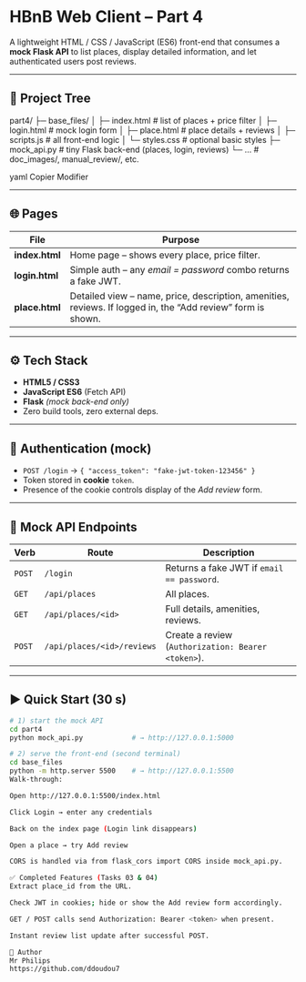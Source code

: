 # HBnB Web Client – Part 4

A lightweight HTML / CSS / JavaScript (ES6) front-end that consumes a **mock Flask API** to list places, display detailed information, and let authenticated users post reviews.

---

## 📁 Project Tree

part4/
├─ base_files/
│ ├─ index.html # list of places + price filter
│ ├─ login.html # mock login form
│ ├─ place.html # place details + reviews
│ ├─ scripts.js # all front-end logic
│ └─ styles.css # optional basic styles
├─ mock_api.py # tiny Flask back-end (places, login, reviews)
└─ … # doc_images/, manual_review/, etc.

yaml
Copier
Modifier

---

## 🌐 Pages

| File            | Purpose |
|-----------------|---------|
| **index.html**  | Home page – shows every place, price filter. |
| **login.html**  | Simple auth – any *email = password* combo returns a fake JWT. |
| **place.html**  | Detailed view – name, price, description, amenities, reviews. If logged in, the “Add review” form is shown. |

---

## ⚙️ Tech Stack

* **HTML5 / CSS3**
* **JavaScript ES6** (Fetch API)
* **Flask** *(mock back-end only)*
* Zero build tools, zero external deps.

---

## 🔐 Authentication (mock)

* `POST /login` → `{ "access_token": "fake-jwt-token-123456" }`
* Token stored in **cookie** `token`.
* Presence of the cookie controls display of the *Add review* form.

---

## 🔄 Mock API Endpoints

| Verb | Route | Description |
|------|-------|-------------|
| `POST` | `/login` | Returns a fake JWT if `email == password`. |
| `GET`  | `/api/places` | All places. |
| `GET`  | `/api/places/<id>` | Full details, amenities, reviews. |
| `POST` | `/api/places/<id>/reviews` | Create a review (`Authorization: Bearer <token>`). |

---

## ▶️ Quick Start (30 s)

```bash
# 1) start the mock API
cd part4
python mock_api.py            # → http://127.0.0.1:5000

# 2) serve the front-end (second terminal)
cd base_files
python -m http.server 5500    # → http://127.0.0.1:5500
Walk-through:

Open http://127.0.0.1:5500/index.html

Click Login → enter any credentials

Back on the index page (Login link disappears)

Open a place → try Add review

CORS is handled via from flask_cors import CORS inside mock_api.py.

✅ Completed Features (Tasks 03 & 04)
Extract place_id from the URL.

Check JWT in cookies; hide or show the Add review form accordingly.

GET / POST calls send Authorization: Bearer <token> when present.

Instant review list update after successful POST.

👤 Author
Mr Philips
https://github.com/ddoudou7